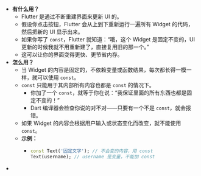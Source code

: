 - **有什么用？**
	- Flutter 是通过不断重建界面来更新 UI 的。
	- 假设你点击按钮，Flutter 会从上到下重新运行一遍所有 Widget 的代码，然后把新的 UI 显示出来。
	- 如果你写了 `const`，Flutter 就知道：“哦，这个 Widget 是固定不变的，UI 更新的时候我就不用重新建了，直接复用旧的那一个。”
	- 这可以让你的界面变得更快、更节省内存。
- **怎么用？**
	- 当 Widget 的内容是固定的，不依赖变量或函数结果，每次都长得一模一样，就可以使用 `const`。
	- `const` 只能用于其内部所有内容也都是 `const` 的情况下。
		- 你加了一个 `const`，就等于你在说：“我保证里面的所有东西也都是固定不变的！”
		- Dart 编译器会检查你说的对不对——只要有一个不是 `const`，就会报错。
	- 如果 Widget 的内容会根据用户输入或状态变化而改变，就不能使用 `const`。
	- **示例：**
		- ```dart
		  const Text('固定文字'); // 不会变的内容，用 const
		  Text(username); // username 是变量，不能加 const
		  ```
-